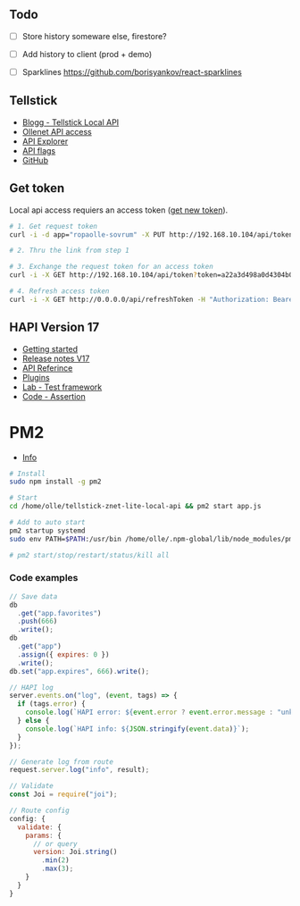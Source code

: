 ## Todo

* [ ] Store history someware else, firestore?
* [ ] Add history to client (prod + demo)
* [ ] Sparklines https://github.com/borisyankov/react-sparklines



## Tellstick

* [Blogg - Tellstick Local API](http://developer.telldus.com/blog/2016/05/24/local-api-for-tellstick-znet-lite-beta-now-in-public-beta)
* [Ollenet API access](http://192.168.10.104/api)
* [API Explorer](http://api.telldus.com/explore/index)
* [API flags](http://developer.telldus.se/doxygen/group__core.html#gaa732c3323e53d50e893c43492e5660c9)
* [GitHub](https://github.com/telldus/telldus/blob/master/examples/python/live/tdtool/tdtool.py)

## Get token

Local api access requiers an access token ([get new token](http://api.telldus.net/localapi/api.html)).

```bash
# 1. Get request token
curl -i -d app="ropaolle-sovrum" -X PUT http://192.168.10.104/api/token

# 2. Thru the link from step 1

# 3. Exchange the request token for an access token
curl -i -X GET http://192.168.10.104/api/token?token=a22a3d498a0d4304b09bf2f2dc7c61b4

# 4. Refresh access token
curl -i -X GET http://0.0.0.0/api/refreshToken -H "Authorization: Bearer eyJhbGciOiJIUzI1NiIsInR5cCI6IkpXVCIsImF1ZCI6IkV4YW1wbGUgYXBwIiwiZXhwIjoxNDUyOTUxNTYyfQ.eyJyZW5ldyI6dHJ1ZSwidHRsIjo4NjQwMH0.HeqoFM6-K5IuQa08Zr9HM9V2TKGRI9VxXlgdsutP7sg"
```

## HAPI Version 17

* [Getting started](https://github.com/sfabriece/hapijs.com/blob/aecc38766cf3c8e16e99e060b05d9c4e57bf0c7d/lib/tutorials/en_US/getting-started.md)
* [Release notes V17](https://github.com/hapijs/hapi/issues/3658)
* [API Referince](https://github.com/hapijs/hapi/blob/master/API.md)
* [Plugins](https://hapijs.com/tutorials/plugins?lang=en_US)
* [Lab - Test framework](https://github.com/hapijs/lab)
* [Code - Assertion](https://github.com/hapijs/code/blob/master/API.md)

# PM2

* [Info](https://www.digitalocean.com/community/tutorials/how-to-set-up-a-node-js-application-for-production-on-ubuntu-16-04)

```bash
# Install
sudo npm install -g pm2

# Start
cd /home/olle/tellstick-znet-lite-local-api && pm2 start app.js

# Add to auto start
pm2 startup systemd
sudo env PATH=$PATH:/usr/bin /home/olle/.npm-global/lib/node_modules/pm2/bin/pm2 startup systemd -u olle --hp /home/olle

# pm2 start/stop/restart/status/kill all
```

### Code examples

```javascript
// Save data
db
  .get("app.favorites")
  .push(666)
  .write();
db
  .get("app")
  .assign({ expires: 0 })
  .write();
db.set("app.expires", 666).write();

// HAPI log
server.events.on("log", (event, tags) => {
  if (tags.error) {
    console.log(`HAPI error: ${event.error ? event.error.message : "unknown"}`);
  } else {
    console.log(`HAPI info: ${JSON.stringify(event.data)}`);
  }
});

// Generate log from route
request.server.log("info", result);

// Validate
const Joi = require("joi");

// Route config
config: {
  validate: {
    params: {
      // or query
      version: Joi.string()
        .min(2)
        .max(3);
    }
  }
}
```


